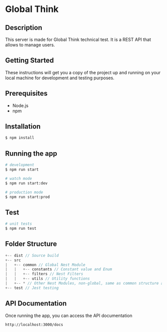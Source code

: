 # Global Think

## Description

This server is made for Global Think technical test. It is a REST API that allows to manage users.

## Getting Started

These instructions will get you a copy of the project up and running on your local machine for development and testing purposes.

## Prerequisites

- Node.js
- npm

## Installation

```bash
$ npm install
```

## Running the app

```bash
# development
$ npm run start

# watch mode
$ npm run start:dev

# production mode
$ npm run start:prod
```


## Test

```bash
# unit tests
$ npm run test
```

## Folder Structure

```js
+-- dist // Source build
+-- src
|   +-- common // Global Nest Module
|   |   +-- constants // Constant value and Enum
|   |   +-- filters // Nest Filters
|   |   +-- utils // Utility functions
|   +-- * // Other Nest Modules, non-global, same as common structure above
+-- test // Jest testing
```

## API Documentation

Once running the app, you can access the API documentation

```
http://localhost:3000/docs
```



